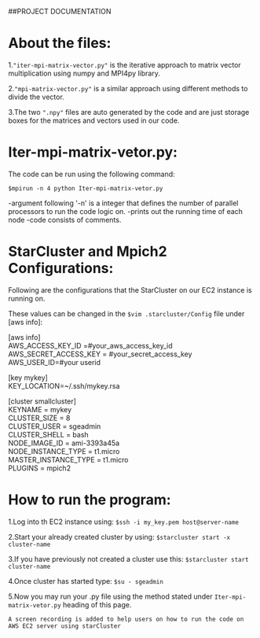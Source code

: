 ##PROJECT DOCUMENTATION

# About the files:

1.`"iter-mpi-matrix-vector.py"` is the iterative approach to matrix vector multiplication using numpy and MPI4py library.

2.`"mpi-matrix-vector.py"` is a similar approach using different methods to divide the vector.

3.The two `".npy"` files are auto generated by the code and are just storage boxes for the matrices and vectors used in our code.


# Iter-mpi-matrix-vetor.py:

The code can be run using the following command:

`$mpirun -n 4 python Iter-mpi-matrix-vetor.py`

-argument following '-n' is a integer that defines the number of parallel processors to run the code logic on.
-prints out the running time of each node
-code consists of comments.


# StarCluster and Mpich2 Configurations:
Following are the configurations that the StarCluster on our EC2 instance is running on. 

These values can be changed in the `$vim .starcluster/Config` file under [aws info]:

[aws info]  
AWS_ACCESS_KEY_ID =#your_aws_access_key_id  
AWS_SECRET_ACCESS_KEY = #your_secret_access_key  
AWS_USER_ID=#your userid

[key mykey]  
KEY_LOCATION=~/.ssh/mykey.rsa

[cluster smallcluster]  
KEYNAME = mykey  
CLUSTER_SIZE = 8  
CLUSTER_USER = sgeadmin  
CLUSTER_SHELL = bash  
NODE_IMAGE_ID = ami-3393a45a  
NODE_INSTANCE_TYPE = t1.micro  
MASTER_INSTANCE_TYPE = t1.micro  
PLUGINS = mpich2

# How to run the program:

1.Log into th EC2 instance using: `$ssh -i my_key.pem host@server-name`

2.Start your already created cluster by using: `$starcluster start -x cluster-name`

3.If you have previously not created a cluster use this: `$starcluster start cluster-name` 

4.Once cluster has started type: `$su - sgeadmin`

5.Now you may run your .py file using the method stated under `Iter-mpi-matrix-vetor.py` heading of this page.

`A screen recording is added to help users on how to run the code on AWS EC2 server using starCluster`




